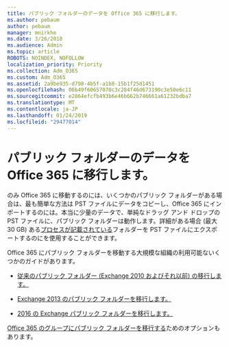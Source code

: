 ```yaml
---
title: パブリック フォルダーのデータを Office 365 に移行します。
ms.author: pebaum
author: pebaum
manager: mnirkhe
ms.date: 3/26/2018
ms.audience: Admin
ms.topic: article
ROBOTS: NOINDEX, NOFOLLOW
localization_priority: Priority
ms.collection: Adm_O365
ms.custom: Adm_O365
ms.assetid: 2a9be935-d798-4b5f-a1b8-15b1f25d1451
ms.openlocfilehash: 06b49f60657070c3c284f46d673190c3e50e6c11
ms.sourcegitcommit: e2864efcfb493b6e46b662b746661a61232bdba7
ms.translationtype: MT
ms.contentlocale: ja-JP
ms.lasthandoff: 01/24/2019
ms.locfileid: "29477014"
---
```

# <a name="migrate-public-folder-data-to-office-365"></a>パブリック フォルダーのデータを Office 365 に移行します。

のみ Office 365 に移動するのには、いくつかのパブリック フォルダーがある場合は、最も簡単な方法は PST ファイルにデータをコピーし、Office 365 にインポートするのには。本当に少量のデータで、単純なドラッグ アンド ドロップの PST ファイルに、パブリック フォルダーは動作します。詳細がある場合 (最大 30 GB) ある[プロセスが記載されている](https://technet.microsoft.com/en-us/library/dn874017%28v=exchg.150%29.aspx#PSTMigrate)フォルダーを PST ファイルにエクスポートするのにを使用することができます。 
  
Office 365 にパブリック フォルダーを移動する大規模な組織の利用可能ないくつかのガイドがあります。
  
- [従来のパブリック フォルダー (Exchange 2010 およびそれ以前) の移行します。](https://technet.microsoft.com/en-us/library/dn874017%28v=exchg.150%29.aspx)
    
- [Exchange 2013 のパブリック フォルダーを移行します。](https://technet.microsoft.com/en-us/library/mt798260%28v=exchg.150%29.aspx)
    
- [2016 の Exchange パブリック フォルダーを移行します。](https://technet.microsoft.com/en-us/library/mt798260%28v=exchg.160%29.aspx)
    
[Office 365 のグループにパブリック フォルダーを移行する](https://technet.microsoft.com/library/mt843872%28v=exchg.150%29.aspx)ためのオプションもあります。
  

